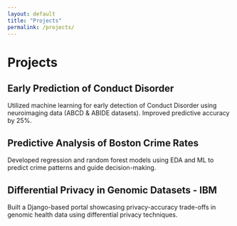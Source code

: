 ```yaml
---
layout: default
title: "Projects"
permalink: /projects/
---
```


# Projects

## Early Prediction of Conduct Disorder
Utilized machine learning for early detection of Conduct Disorder using neuroimaging data (ABCD & ABIDE datasets). Improved predictive accuracy by 25%.

## Predictive Analysis of Boston Crime Rates
Developed regression and random forest models using EDA and ML to predict crime patterns and guide decision-making.

## Differential Privacy in Genomic Datasets - IBM
Built a Django-based portal showcasing privacy-accuracy trade-offs in genomic health data using differential privacy techniques.
